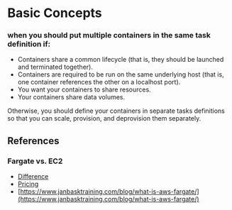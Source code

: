 
# Basic Concepts

### when you should put multiple containers in the same task definition if:
-   Containers share a common lifecycle (that is, they should be launched and terminated together).
-   Containers are required to be run on the same underlying host (that is, one container references the other on a localhost port).
-   You want your containers to share resources.
-   Your containers share data volumes.

Otherwise, you should define your containers in separate tasks definitions so that you can scale, provision, and deprovision them separately.


## References
### Fargate vs. EC2
- [Difference](https://cloudonaut.io/ecs-vs-fargate-whats-the-difference/)
- [Pricing](https://containersonaws.com/introduction/ec2-or-aws-fargate/)
- [https://www.janbasktraining.com/blog/what-is-aws-fargate/](https://www.janbasktraining.com/blog/what-is-aws-fargate/)

<!--stackedit_data:
eyJoaXN0b3J5IjpbLTEzNDM4ODgzMjcsMTM1MzgxOTgxMywtNj
c5NzYwMzMzLDEwMTQwMzU0MCwtMTk1OTI4MjE0MywxMjQ4OTYz
NjEzLDE0NTM4MzQzMDIsLTIxMDkxMzE0ODEsLTY5OTI2NjQ5OS
w3NjA0MTU5NjgsMTY0ODc1MTExOCwtMTk4NDY2MjE0NSwxMDAz
NjE5MzQ5LDE0Mjc4ODk2OTEsNTQ1NjExMzc4LDE5NjU4MTMwMS
wxODg5NDc0NjYzLDIwNDkwMjY2MTEsMTI5OTEzMDM5Niw1ODk1
OTUxOTVdfQ==
-->